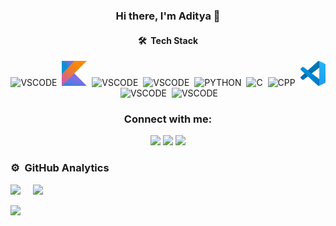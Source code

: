 <h3 align="center">
Hi there, I'm Aditya 👋
</h3>

<!-- 🔭 I’m currently working on Android Weather App 🌤 ⛈-->
<!-- ⚡ Fun fact: -->

<h4 align="center">🛠 &nbsp;Tech Stack</h4>

<p align="center">
<img alt="VSCODE" width="40px" src="https://github.com/sahilsingh2402/sahilsingh2402/blob/main/files_ss2402/java.svg" />&nbsp;
<img alt="VSCODE" width="40px" src="https://github.com/aditya3901/aditya3901/blob/main/kotlin-seeklogo.com.svg" />&nbsp;
<img alt="VSCODE" width="40px" src="https://img.icons8.com/color/48/000000/android-os.png" />&nbsp;
<img alt="VSCODE" width="40px" src="https://2.bp.blogspot.com/-tzm1twY_ENM/XlCRuI0ZkRI/AAAAAAAAOso/BmNOUANXWxwc5vwslNw3WpjrDlgs9PuwQCLcBGAsYHQ/s1600/pasted%2Bimage%2B0.png" />&nbsp;
<img alt="PYTHON" width="40px" src="https://github.com/sahilsingh2402/sahilsingh2402/blob/main/files_ss2402/python.svg" />&nbsp;
<img alt="C" width="40px" src="https://github.com/sahilsingh2402/sahilsingh2402/blob/main/files_ss2402/c-original.svg" />&nbsp;
<img alt="CPP" width="40px" src="https://github.com/sahilsingh2402/sahilsingh2402/blob/main/files_ss2402/cpp.svg" />&nbsp;
<img alt="VSCODE" width="40px" src="https://raw.githubusercontent.com/github/explore/80688e429a7d4ef2fca1e82350fe8e3517d3494d/topics/visual-studio-code/visual-studio-code.png" />&nbsp;
<img alt="VSCODE" width="40px" src="https://github.com/sahilsingh2402/sahilsingh2402/blob/main/files_ss2402/git.svg" />&nbsp;
<img alt="VSCODE" width="40px" src="https://github.githubassets.com/images/modules/logos_page/Octocat.png" />&nbsp;
</p>

<h3 align="center">Connect with me:</h3>
<p align="center">
<a href="https://www.instagram.com/adityad3901/"><img width="40px" src="https://img.icons8.com/fluent/48/000000/instagram-new.png" /></a>
<a href="https://www.facebook.com/aditya.das.3150/"><img width="40px" src="https://img.icons8.com/fluent/48/000000/facebook-new.png"/></a>
<a href="https://www.linkedin.com/in/aditya-das-86069b202/"><img width="40px" src="https://img.icons8.com/fluent/48/000000/linkedin.png"/></a>
</p>

### ⚙️ &nbsp;GitHub Analytics
<p>
  <img height="180em" src="https://github-readme-stats-eight-theta.vercel.app/api?username=aditya3901&hide=issues&show_icons=true&theme=algolia&include_all_commits=true&count_private=true"/>&nbsp;&nbsp;&nbsp;&nbsp;
  <img height="180em" src="https://github-readme-stats.vercel.app/api/top-langs/?username=aditya3901&layout=compact&theme=tokyonight&langs_count=10"/>
</p>

![](https://activity-graph.herokuapp.com/graph?username=aditya3901&theme=redical)
